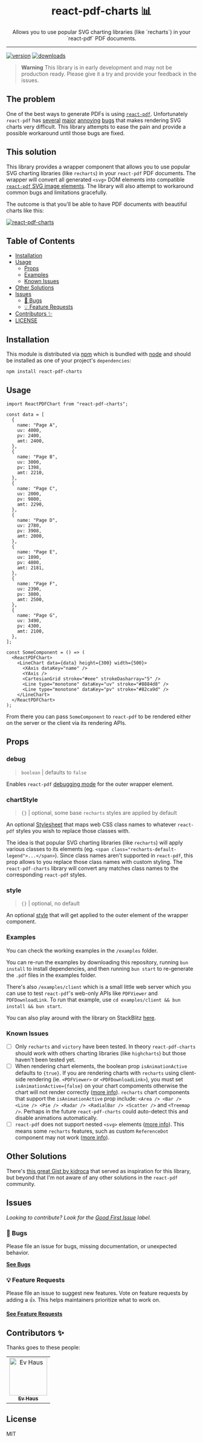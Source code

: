 <div align="center">
<h1>react-pdf-charts 📊</h1>

<p>Allows you to use popular SVG charting libraries (like `recharts`) in your `react-pdf` PDF documents.</p>
</div>

---

[![version][version-badge]][package]
[![downloads][downloads-badge]][npmtrends]

> **Warning**
> This library is in early development and may not be production ready. Please give it a try and provide your feedback in the issues.

## The problem

One of the best ways to generate PDFs is using [`react-pdf`](https://react-pdf.org/). Unfortunately `react-pdf` has [several](https://github.com/diegomura/react-pdf/issues/1720) [major](https://github.com/diegomura/react-pdf/issues/1271) [annoying](https://github.com/diegomura/react-pdf/issues/2003) [bugs](https://github.com/diegomura/react-pdf/issues/2017) that makes rendering SVG charts very difficult. This library attempts to ease the pain and provide a possible workaround until those bugs are fixed.

## This solution

This library provides a wrapper component that allows you to use popular SVG charting libraries (like `recharts`) in your `react-pdf` PDF documents. The wrapper will convert all generated `<svg>` DOM elements into compatible [`react-pdf` SVG image elements](https://react-pdf.org/svg). The library will also attempt to workaround common bugs and limitations gracefully.

The outcome is that you'll be able to have PDF documents with beautiful charts like this:

[![react-pdf-charts](examples/recharts-basic.png)](https://github.com/EvHaus/react-pdf-charts)

## Table of Contents

- [Installation](#installation)
- [Usage](#usage)
  - [Props](#props)
  - [Examples](#examples)
  - [Known Issues](#known-issues)
- [Other Solutions](#other-solutions)
- [Issues](#issues)
  - [🐛 Bugs](#-bugs)
  - [💡 Feature Requests](#-feature-requests)
- [Contributors ✨](#contributors-)
- [LICENSE](#license)

## Installation

This module is distributed via [npm][npm] which is bundled with [node][node] and
should be installed as one of your project's `dependencies`:

```
npm install react-pdf-charts
```

## Usage

```tsx
import ReactPDFChart from "react-pdf-charts";

const data = [
  {
    name: "Page A",
    uv: 4000,
    pv: 2400,
    amt: 2400,
  },
  {
    name: "Page B",
    uv: 3000,
    pv: 1398,
    amt: 2210,
  },
  {
    name: "Page C",
    uv: 2000,
    pv: 9800,
    amt: 2290,
  },
  {
    name: "Page D",
    uv: 2780,
    pv: 3908,
    amt: 2000,
  },
  {
    name: "Page E",
    uv: 1890,
    pv: 4800,
    amt: 2181,
  },
  {
    name: "Page F",
    uv: 2390,
    pv: 3800,
    amt: 2500,
  },
  {
    name: "Page G",
    uv: 3490,
    pv: 4300,
    amt: 2100,
  },
];

const SomeComponent = () => (
  <ReactPDFChart>
    <LineChart data={data} height={300} width={500}>
      <XAxis dataKey="name" />
      <YAxis />
      <CartesianGrid stroke="#eee" strokeDasharray="5" />
      <Line type="monotone" dataKey="uv" stroke="#8884d8" />
      <Line type="monotone" dataKey="pv" stroke="#82ca9d" />
    </LineChart>
  </ReactPDFChart>
);
```

From there you can pass `SomeComponent` to `react-pdf` to be rendered either on the server or the client via its rendering APIs.

## Props

### debug

> `boolean` | defaults to `false`

Enables `react-pdf` [debugging mode](https://react-pdf.org/advanced#debugging) for the outer wrapper element.

### chartStyle

> `{}` | optional, some base `recharts` styles are applied by default

An optional [Stylesheet](https://react-pdf.org/styling) that maps web CSS class names to whatever `react-pdf` styles you wish to replace those classes with.

The idea is that popular SVG charting libraries (like `recharts`) will apply various classes to its elements (eg. `<span class="recharts-default-legend">...</span>`). Since class names aren't supported in `react-pdf`, this prop allows to you replace those class names with custom styling. The `react-pdf-charts` library will convert any matches class names to the corresponding `react-pdf` styles.

### style

> `{}` | optional, no default

An optional [style](https://react-pdf.org/styling) that will get applied to the outer element of the wrapper component.

### Examples

You can check the working examples in the `/examples` folder.

You can re-run the examples by downloading this repository, running `bun install` to install dependencies, and then running `bun start` to re-generate the `.pdf` files in the examples folder.

There's also `/examples/client` which is a small little web server which you can use to test `react-pdf`'s web-only APIs like `PDFViewer` and `PDFDownloadLink`. To run that example, use `cd examples/client && bun install && bun start`.

You can also play around with the library on StackBlitz [here](https://stackblitz.com/edit/react-pdf-charts-starter?file=src%2FApp.tsx).

### Known Issues

- [ ] Only `recharts` and `victory` have been tested. In theory `react-pdf-charts` should work with others charting libraries (like `highcharts`) but those haven't been tested yet.
- [ ] When rendering chart elements, the boolean prop `isAnimationActive` defaults to `{true}`. If you are rendering charts with `recharts` using client-side rendering (ie. `<PDFViewer>` or `<PDFDownloadLink>`), you must set `isAnimationActive={false}` on your chart compoments otherwise the chart will not render correctly ([more info](https://github.com/EvHaus/react-pdf-charts/issues/51#issuecomment-1712407584)). `recharts` chart components that support the `isAnimationActive` prop include: `<Area /> <Bar /> <Line /> <Pie /> <Radar /> <RadialBar /> <Scatter />` and `<Treemap />`. Perhaps in the future `react-pdf-charts` could auto-detect this and disable animations automatically.
- [ ] `react-pdf` does not support nested `<svg>` elements ([more info](https://github.com/diegomura/react-pdf/issues/943)). This means some `recharts` features, such as custom `ReferenceDot` component may not work ([more info](https://github.com/EvHaus/react-pdf-charts/issues/469)).

## Other Solutions

There's [this great Gist by kidroca](https://gist.github.com/kidroca/19e5fe2de8e24aa92a41e94f2d41eda4) that served as inspiration for this library, but beyond that I'm not aware of any other solutions in the `react-pdf` community.

## Issues

_Looking to contribute? Look for the [Good First Issue][good-first-issue]
label._

### 🐛 Bugs

Please file an issue for bugs, missing documentation, or unexpected behavior.

[**See Bugs**][bugs]

### 💡 Feature Requests

Please file an issue to suggest new features. Vote on feature requests by adding
a 👍. This helps maintainers prioritize what to work on.

[**See Feature Requests**][enhancements]

## Contributors ✨

Thanks goes to these people:

<table>
  <tbody>
    <tr>
      <td align="center"><a href="https://haus.gg"><img src="https://avatars.githubusercontent.com/u/226640?v=3?s=100" width="100px;" alt="Ev Haus"/><br /><sub><b>Ev Haus</b></sub></a></td>
    </tr>
  </tbody>
</table>

## License

MIT

[npm]: https://www.npmjs.com
[node]: https://nodejs.org
[package]: https://www.npmjs.com/package/react-pdf-charts
[npmtrends]: https://www.npmtrends.com/react-pdf-charts
[version-badge]: https://img.shields.io/npm/v/react-pdf-charts.svg?style=flat-square
[downloads-badge]: https://img.shields.io/npm/dm/react-pdf-charts.svg?style=flat-square
[bugs]: https://github.com/EvHaus/react-pdf-charts/issues?q=is%3Aopen+is%3Aissue+label%3Abug
[enhancements]: https://github.com/EvHaus/react-pdf-charts/issues?q=is%3Aopen+is%3Aissue+label%3Aenhancement
[good-first-issue]: https://github.com/EvHaus/react-pdf-charts/issues?q=is%3Aopen+is%3Aissue+label%3A%22good+first+issue%22

